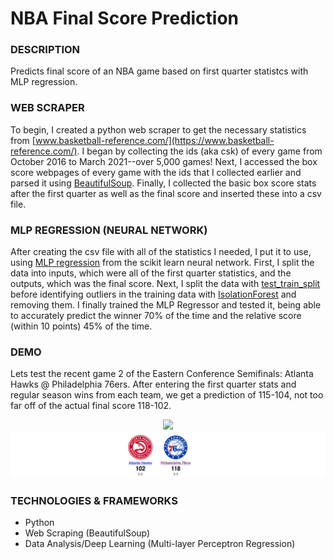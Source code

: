 # NBA Final Score Prediction


### DESCRIPTION
Predicts final score of an NBA game based on first quarter statistcs with MLP regression.

### WEB SCRAPER
To begin, I created a python web scraper to get the necessary statistics from [www.basketball-reference.com/](https://www.basketball-reference.com/). I began by collecting the ids (aka csk) of every game from October 2016 to March 2021--over 5,000 games! Next, I accessed the box score webpages of every game with the ids that I collected earlier and parsed it using [BeautifulSoup](https://www.crummy.com/software/BeautifulSoup/bs4/doc/). Finally, I collected the basic box score stats after the first quarter as well as the final score and inserted these  into a csv file.

### MLP REGRESSION (NEURAL NETWORK)
After creating the csv file with all of the statistics I needed, I put it to use, using [MLP regression](https://scikit-learn.org/stable/modules/generated/sklearn.neural_network.MLPRegressor.html) from the scikit learn neural network. First, I split the data into inputs, which were all of the first quarter statistics, and the outputs, which was the final score. Next, I split the data with [test_train_split](https://scikit-learn.org/stable/modules/generated/sklearn.model_selection.train_test_split.html) before identifying outliers in the training data with [IsolationForest](https://scikit-learn.org/stable/modules/generated/sklearn.ensemble.IsolationForest.html) and removing them. I finally trained the MLP Regressor and tested it, being able to accurately predict the winner 70% of the time and the relative score (within 10 points) 45% of the time.

### DEMO
Lets test the recent game 2 of the Eastern Conference Semifinals: Atlanta Hawks @ Philadelphia 76ers. After entering the first quarter stats 
and regular season wins from each team, we get a prediction of 115-104, not too far off of the actual final score 118-102.

<p align="center">
<img src="demo.gif">
<img src="demo2.PNG">
</p>

### TECHNOLOGIES & FRAMEWORKS
- Python
- Web Scraping (BeautifulSoup)
- Data Analysis/Deep Learning (Multi-layer Perceptron Regression)

